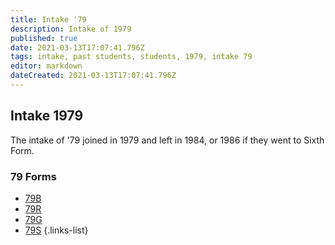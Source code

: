 ```yaml
---
title: Intake '79
description: Intake of 1979
published: true
date: 2021-03-13T17:07:41.796Z
tags: intake, past students, students, 1979, intake 79
editor: markdown
dateCreated: 2021-03-13T17:07:41.796Z
---
```


## Intake 1979
The intake of '79 joined in 1979 and left in 1984, or 1986 if they went to Sixth Form.

### 79 Forms
- [79B](/students/past/intake-79/b)
- [79R](/students/past/intake-79/r)
- [79G](/students/past/intake-79/g)
- [79S](/students/past/intake-79/s)
{.links-list}
